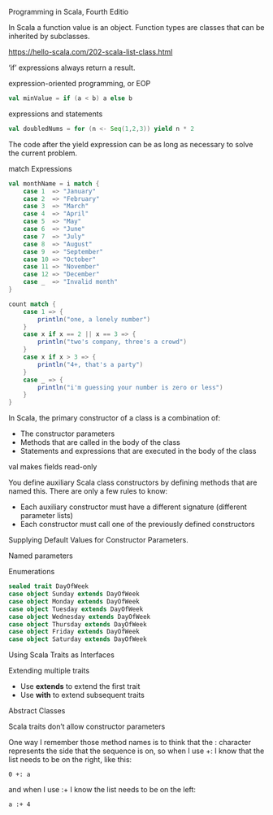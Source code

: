 
Programming in Scala, Fourth Editio


In Scala a function value  is an object.  Function types are classes that can be inherited by subclasses.

https://hello-scala.com/202-scala-list-class.html

‘if’ expressions always return a result.

expression-oriented programming, or EOP
```scala
val minValue = if (a < b) a else b
```

expressions and statements

```scala
val doubledNums = for (n <- Seq(1,2,3)) yield n * 2
```

The code after the yield expression can be as long as necessary to solve the current problem.

match Expressions
```scala
val monthName = i match {
    case 1  => "January"
    case 2  => "February"
    case 3  => "March"
    case 4  => "April"
    case 5  => "May"
    case 6  => "June"
    case 7  => "July"
    case 8  => "August"
    case 9  => "September"
    case 10 => "October"
    case 11 => "November"
    case 12 => "December"
    case _  => "Invalid month"
}

count match {
    case 1 => {
        println("one, a lonely number")
    }
    case x if x == 2 || x == 3 => {
        println("two's company, three's a crowd")
    }
    case x if x > 3 => {
        println("4+, that's a party")
    }
    case _ => {
        println("i'm guessing your number is zero or less")
    }
}
```

In Scala, the primary constructor of a class is a combination of:
* The constructor parameters
* Methods that are called in the body of the class
* Statements and expressions that are executed in the body of the class

val makes fields read-only

You define auxiliary Scala class constructors by defining methods that are named this. There are only a few rules to know:
* Each auxiliary constructor must have a different signature (different parameter lists)
* Each constructor must call one of the previously defined constructors

Supplying Default Values for Constructor Parameters.

Named parameters

Enumerations

```scala
sealed trait DayOfWeek
case object Sunday extends DayOfWeek
case object Monday extends DayOfWeek
case object Tuesday extends DayOfWeek
case object Wednesday extends DayOfWeek
case object Thursday extends DayOfWeek
case object Friday extends DayOfWeek
case object Saturday extends DayOfWeek
```

Using Scala Traits as Interfaces

Extending multiple traits
* Use **extends** to extend the first trait
* Use **with** to extend subsequent traits

Abstract Classes

Scala traits don’t allow constructor parameters


One way I remember those method names is to think that the : character represents the side that the sequence is on, so when I use +: I know that the list needs to be on the right, like this:
```
0 +: a
```
and when I use :+ I know the list needs to be on the left:
```
a :+ 4
```

